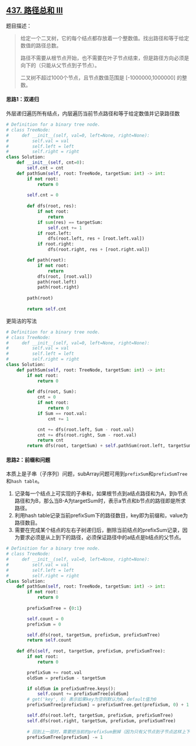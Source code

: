 ## [437. 路径总和 III](https://leetcode-cn.com/problems/path-sum-iii/)

题目描述：

> 给定一个二叉树，它的每个结点都存放着一个整数值。找出路径和等于给定数值的路径总数。
>
> 路径不需要从根节点开始，也不需要在叶子节点结束，但是路径方向必须是向下的（只能从父节点到子节点）。
>
> 二叉树不超过1000个节点，且节点数值范围是 [-1000000,1000000] 的整数。

#### 思路1：双递归

外层递归遍历所有结点，内层遍历当前节点路径和等于给定数值并记录路径数

```python
# Definition for a binary tree node.
# class TreeNode:
#     def __init__(self, val=0, left=None, right=None):
#         self.val = val
#         self.left = left
#         self.right = right
class Solution:
    def __init__(self, cnt=0):
        self.cnt = cnt
    def pathSum(self, root: TreeNode, targetSum: int) -> int:
        if not root:
            return 0
        
        self.cnt = 0
        
        def dfs(root, res):
            if not root:
                return
            if sum(res) == targetSum: 
                self.cnt += 1
            if root.left:
                dfs(root.left, res + [root.left.val])
            if root.right:
                dfs(root.right, res + [root.right.val])

        def path(root):
            if not root:
                return
            dfs(root, [root.val])
            path(root.left)
            path(root.right)
        
        path(root)
        
        return self.cnt
```

更简洁的写法

```python
# Definition for a binary tree node.
# class TreeNode:
#     def __init__(self, val=0, left=None, right=None):
#         self.val = val
#         self.left = left
#         self.right = right
class Solution:
    def pathSum(self, root: TreeNode, targetSum: int) -> int:
        if not root:
            return 0
        
        def dfs(root, Sum):
            cnt = 0
            if not root:
                return 0
            if Sum == root.val: 
                cnt += 1

            cnt += dfs(root.left, Sum - root.val)
            cnt += dfs(root.right, Sum - root.val)
            return cnt
        return dfs(root, targetSum) + self.pathSum(root.left, targetSum) + self.pathSum(root.right, targetSum)
```



#### 思路2：前缀和问题

本质上是子串（子序列）问题，subArray问题可用到`prefixSum`和`prefixSumTree`和`hash table`。

1. 记录每一个结点上可实现的子串和，如果根节点到a结点路径和为A，到b节点路径和为B，那么当B-A为targetSum时，表示a节点和b节点的路径即是所求路径。
2. 利用hash table记录当前prefixSum下的路径数目，key即为前缀和，value为路径数目。
3. 需要在完成某个结点的左右子树递归后，删除当前结点的prefixSum记录，因为要求必须是从上到下的路径，必须保证路径中的a结点是b结点的父节点。

```python
# Definition for a binary tree node.
# class TreeNode:
#     def __init__(self, val=0, left=None, right=None):
#         self.val = val
#         self.left = left
#         self.right = right
class Solution:
    def pathSum(self, root: TreeNode, targetSum: int) -> int:
        if not root:
            return 0
        
        prefixSumTree = {0:1}

        self.count = 0
        prefixSum = 0

        self.dfs(root, targetSum, prefixSum, prefixSumTree)
        return self.count
        
    def dfs(self, root, targetSum, prefixSum, prefixSumTree):
        if not root:
            return 0

        prefixSum += root.val
        oldSum = prefixSum - targetSum

        if oldSum in prefixSumTree.keys():
            self.count += prefixSumTree[oldSum]
        # get('key', 0) 表示如果key为空则默认为0，default值为0
        prefixSumTree[prefixSum] = prefixSumTree.get(prefixSum, 0) + 1

        self.dfs(root.left, targetSum, prefixSum, prefixSumTree)
        self.dfs(root.right, targetSum, prefixSum, prefixSumTree)
        
        # 回到上一层时，需要把当前的prefixSum删掉（因为只有父节点到子节点这样上下结构的路径才可以被记录）
        prefixSumTree[prefixSum] -= 1
```


